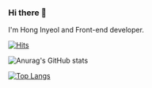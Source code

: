 ### Hi there 👋

I'm Hong Inyeol and Front-end developer.

[![Hits](https://hits.seeyoufarm.com/api/count/incr/badge.svg?url=https%3A%2F%2Fgithub.com%2FHongInyeol&count_bg=%233DC2C8&title_bg=%23555555&icon=&icon_color=%23E7E7E7&title=hits&edge_flat=false)](https://hits.seeyoufarm.com)

![Anurag's GitHub stats](https://github-readme-stats.vercel.app/api?username=HongInyeol&show_icons=true&title_color=E6D5B8&text_color=F0A500&icon_color=1B1A17)

[![Top Langs](https://github-readme-stats.vercel.app/api/top-langs/?username=anuraghazra&layout=compact&hide=GLSL&langs_count=4)](https://github.com/HongInyeol/github-readme-stats)
